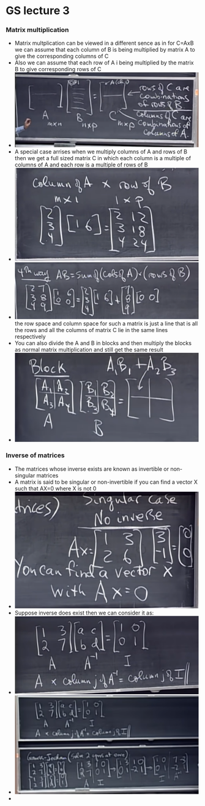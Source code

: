 # GS lecture 3
### Matrix multiplication
* Matrix multplication can be viewed in a different sence as in for C=AxB we can assume that each column of B is being multiplied by matrix A to give the corresponding columns of C
* Also we can assume that each row of A i being multiplied by the matrix B to give corresponding rows of C
* ![i1](assets/Screenshot%20from%202022-11-13%2002-32-15.png)
* A special case arrises when we multiply columns of A and rows of B then we get a full sized matrix C in which each column is a multiple of columns of A and each row is a multiple of rows of B
* ![i2](assets/Screenshot%20from%202022-11-13%2002-37-23.png)
* ![i3](assets/Screenshot%20from%202022-11-13%2002-37-53.png)
  the row space and column space for such a matrix is just a line that is all the rows and all the columns of matrix C lie in the same lines respectively
* You can also divide the A and B in blocks and then multiply the blocks as normal matrix multiplication and still get the same result
* ![i4](assets/Screenshot%20from%202022-11-13%2002-43-53.png)

### Inverse of matrices
* The matrices whose inverse exists are known as invertible or non-singular matrices
* A matrix is said to be singular or non-invertible if you can find a vector X such that AX=0 where X is not 0
* ![i5](assets/Screenshot%20from%202022-11-13%2002-49-36.png) 
* Suppose inverse does exist then we can consider it as:
* ![i6](assets/Screenshot%20from%202022-11-13%2002-52-55.png)
* ![i7](assets/Screenshot%20from%202022-11-13%2002-55-53.png)
* 